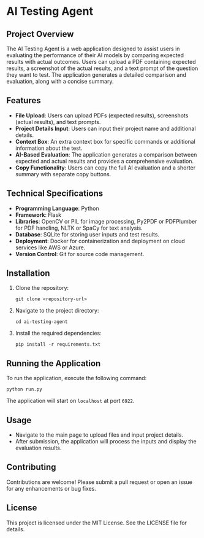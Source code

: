 # AI Testing Agent

## Project Overview
The AI Testing Agent is a web application designed to assist users in evaluating the performance of their AI models by comparing expected results with actual outcomes. Users can upload a PDF containing expected results, a screenshot of the actual results, and a text prompt of the question they want to test. The application generates a detailed comparison and evaluation, along with a concise summary.

## Features
- **File Upload**: Users can upload PDFs (expected results), screenshots (actual results), and text prompts.
- **Project Details Input**: Users can input their project name and additional details.
- **Context Box**: An extra context box for specific commands or additional information about the test.
- **AI-Based Evaluation**: The application generates a comparison between expected and actual results and provides a comprehensive evaluation.
- **Copy Functionality**: Users can copy the full AI evaluation and a shorter summary with separate copy buttons.

## Technical Specifications
- **Programming Language**: Python
- **Framework**: Flask
- **Libraries**: OpenCV or PIL for image processing, Py2PDF or PDFPlumber for PDF handling, NLTK or SpaCy for text analysis.
- **Database**: SQLite for storing user inputs and test results.
- **Deployment**: Docker for containerization and deployment on cloud services like AWS or Azure.
- **Version Control**: Git for source code management.

## Installation
1. Clone the repository:
   ```
   git clone <repository-url>
   ```
2. Navigate to the project directory:
   ```
   cd ai-testing-agent
   ```
3. Install the required dependencies:
   ```
   pip install -r requirements.txt
   ```

## Running the Application
To run the application, execute the following command:
```
python run.py
```
The application will start on `localhost` at port `6922`.

## Usage
- Navigate to the main page to upload files and input project details.
- After submission, the application will process the inputs and display the evaluation results.

## Contributing
Contributions are welcome! Please submit a pull request or open an issue for any enhancements or bug fixes.

## License
This project is licensed under the MIT License. See the LICENSE file for details.